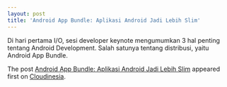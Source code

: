 ```yaml
---
layout: post
title: 'Android App Bundle: Aplikasi Android Jadi Lebih Slim'
---
```


<p>Di hari pertama I/O, sesi developer keynote mengumumkan 3 hal penting tentang Android Development. Salah satunya tentang distribusi, yaitu Android App Bundle.</p>
<p>The post <a rel="nofollow" href="https://cloudinesia.com/android-app-bundle-aplikasi-android-jadi-lebih-slim/">Android App Bundle: Aplikasi Android Jadi Lebih Slim</a> appeared first on <a rel="nofollow" href="https://cloudinesia.com">Cloudinesia</a>.</p>
